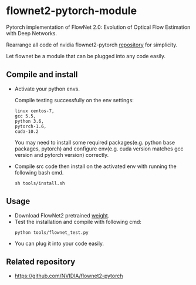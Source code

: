 # flownet2-pytorch-module
Pytorch implementation of FlowNet 2.0: Evolution of Optical Flow Estimation with Deep Networks.

Rearrange all code of nvidia flownet2-pytorch [repository](https://github.com/NVIDIA/flownet2-pytorch) for simplicity.

Let flownet be a module that can be plugged into any code easily.

## Compile and install
* Activate your python envs.

  Compile testing successfully on the env settings:
  ```shell
  linux centos-7,
  gcc 5.5,
  python 3.6,
  pytorch-1.6,
  cuda-10.2
  ```
  You may need to install some required packages(e.g. python base packages, pytorch) and configure 
  env(e.g. cuda version matches gcc version and pytorch version) correctly.
* Compile src code then install on the activated env with running the following bash cmd.
  ```shell
  sh tools/install.sh
  ```
## Usage

* Download FlowNet2 pretrained [weight](https://drive.google.com/file/d/1hF8vS6YeHkx3j2pfCeQqqZGwA_PJq_Da/view).
* Test the installation and compile with following cmd:
  ```shell
  python tools/flownet_test.py 
  ```
* You can plug it into your code easily.
## Related repository

* https://github.com/NVIDIA/flownet2-pytorch